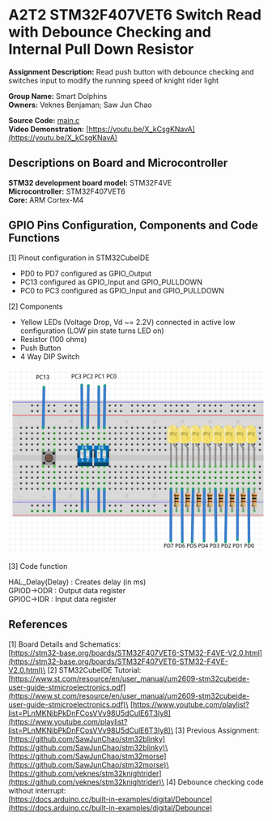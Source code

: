# A2T2 STM32F407VET6 Switch Read with Debounce Checking and Internal Pull Down Resistor

**Assignment Description:** Read push button with debounce checking and switches input to modify the running speed of knight rider light

**Group Name:** Smart Dolphins\
**Owners:** Veknes Benjaman; Saw Jun Chao

**Source Code:** [main.c](/A2T2_STM32F407VET6_ReadSwitch/Core/Src/main.c)\
**Video Demonstration:** [https://youtu.be/X_kCsgKNavA](https://youtu.be/X_kCsgKNavA)

## Descriptions on Board and Microcontroller

**STM32 development board model:** STM32F4VE\
**Microcontroller:** STM32F407VET6\
**Core:** ARM Cortex-M4

## GPIO Pins Configuration, Components and Code Functions

[1] Pinout configuration in STM32CubeIDE

- PD0 to PD7 configured as GPIO_Output
- PC13 configured as GPIO_Input and GPIO_PULLDOWN
- PC0 to PC3 configured as GPIO_Input and GPIO_PULLDOWN

[2] Components

- Yellow LEDs (Voltage Drop, Vd ~= 2.2V) connected in active low configuration (LOW pin state turns LED on)
- Resistor (100 ohms)
- Push Button
- 4 Way DIP Switch

<center><img src="/pictures/schematics.png"></center>

[3] Code function

HAL_Delay(Delay) : Creates delay (in ms)\
GPIOD->ODR : Output data register\
GPIOC->IDR : Input data register

## References

[1] Board Details and Schematics:\
[https://stm32-base.org/boards/STM32F407VET6-STM32-F4VE-V2.0.html](https://stm32-base.org/boards/STM32F407VET6-STM32-F4VE-V2.0.html)\
[2] STM32CubeIDE Tutorial:\
[https://www.st.com/resource/en/user_manual/um2609-stm32cubeide-user-guide-stmicroelectronics.pdf](https://www.st.com/resource/en/user_manual/um2609-stm32cubeide-user-guide-stmicroelectronics.pdf)\
[https://www.youtube.com/playlist?list=PLnMKNibPkDnFCosVVv98U5dCulE6T3Iy8](https://www.youtube.com/playlist?list=PLnMKNibPkDnFCosVVv98U5dCulE6T3Iy8)\
[3] Previous Assignment:\
[https://github.com/SawJunChao/stm32blinky](https://github.com/SawJunChao/stm32blinky)\
[https://github.com/SawJunChao/stm32morse](https://github.com/SawJunChao/stm32morse)\
[https://github.com/veknes/stm32knightrider](https://github.com/veknes/stm32knightrider)\
[4] Debounce checking code without interrupt:\
[https://docs.arduino.cc/built-in-examples/digital/Debounce](https://docs.arduino.cc/built-in-examples/digital/Debounce)
